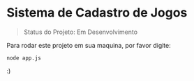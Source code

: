 # Sistema de Cadastro de Jogos

> Status do Projeto: Em Desenvolvimento

Para rodar este projeto em sua maquina, por favor digite:

```
node app.js
```
:)